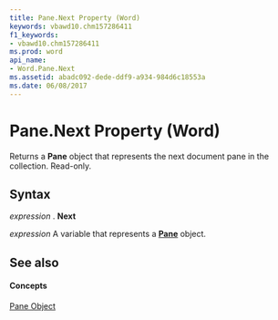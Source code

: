 ```yaml
---
title: Pane.Next Property (Word)
keywords: vbawd10.chm157286411
f1_keywords:
- vbawd10.chm157286411
ms.prod: word
api_name:
- Word.Pane.Next
ms.assetid: abadc092-dede-ddf9-a934-984d6c18553a
ms.date: 06/08/2017
---
```



# Pane.Next Property (Word)

Returns a  **Pane** object that represents the next document pane in the collection. Read-only.


## Syntax

 _expression_ . **Next**

 _expression_ A variable that represents a **[Pane](Word.Pane.md)** object.


## See also


#### Concepts


[Pane Object](Word.Pane.md)

